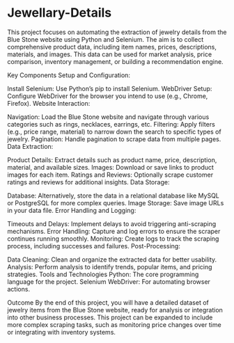 # Jewellary-Details
This project focuses on automating the extraction of jewelry details from the Blue Stone website using Python and Selenium. The aim is to collect comprehensive product data, including item names, prices, descriptions, materials, and images. This data can be used for market analysis, price comparison, inventory management, or building a recommendation engine.

Key Components
Setup and Configuration:

Install Selenium: Use Python’s pip to install Selenium.
WebDriver Setup: Configure WebDriver for the browser you intend to use (e.g., Chrome, Firefox).
Website Interaction:

Navigation: Load the Blue Stone website and navigate through various categories such as rings, necklaces, earrings, etc.
Filtering: Apply filters (e.g., price range, material) to narrow down the search to specific types of jewelry.
Pagination: Handle pagination to scrape data from multiple pages.
Data Extraction:

Product Details: Extract details such as product name, price, description, material, and available sizes.
Images: Download or save links to product images for each item.
Ratings and Reviews: Optionally scrape customer ratings and reviews for additional insights.
Data Storage:

Database: Alternatively, store the data in a relational database like MySQL or PostgreSQL for more complex queries.
Image Storage: Save image URLs in your data file.
Error Handling and Logging:

Timeouts and Delays: Implement delays to avoid triggering anti-scraping mechanisms.
Error Handling: Capture and log errors to ensure the scraper continues running smoothly.
Monitoring: Create logs to track the scraping process, including successes and failures.
Post-Processing:

Data Cleaning: Clean and organize the extracted data for better usability.
Analysis: Perform analysis to identify trends, popular items, and pricing strategies.
Tools and Technologies
Python: The core programming language for the project.
Selenium WebDriver: For automating browser actions.

Outcome
By the end of this project, you will have a detailed dataset of jewelry items from the Blue Stone website, ready for analysis or integration into other business processes. This project can be expanded to include more complex scraping tasks, such as monitoring price changes over time or integrating with inventory systems.






